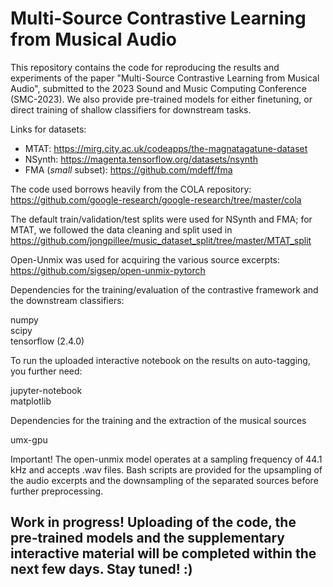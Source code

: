 # Multi-Source Contrastive Learning from Musical Audio

This repository contains the code for reproducing the results and experiments of the paper "Multi-Source Contrastive Learning from Musical Audio", submitted to the 2023 Sound and Music Computing Conference (SMC-2023). We also provide pre-trained models for either finetuning, or direct training of shallow classifiers for downstream tasks.

Links for datasets:
- MTAT: https://mirg.city.ac.uk/codeapps/the-magnatagatune-dataset
- NSynth: https://magenta.tensorflow.org/datasets/nsynth
- FMA (*small* subset): https://github.com/mdeff/fma 

The code used borrows heavily from the COLA repository: https://github.com/google-research/google-research/tree/master/cola

The default train/validation/test splits were used for NSynth and FMA; for MTAT, we followed the data cleaning and split used in https://github.com/jongpillee/music_dataset_split/tree/master/MTAT_split

Open-Unmix was used for acquiring the various source excerpts: https://github.com/sigsep/open-unmix-pytorch

Dependencies for the training/evaluation of the contrastive framework and the downstream classifiers:

numpy  
scipy  
tensorflow (2.4.0)

To run the uploaded interactive notebook on the results on auto-tagging, you further need:

jupyter-notebook  
matplotlib

Dependencies for the training and the extraction of the musical sources

umx-gpu

Important! The open-unmix model operates at a sampling frequency of 44.1 kHz and accepts .wav files. Bash scripts are provided for the upsampling of the audio excerpts and the downsampling of the separated sources before further preprocessing.

## Work in progress! Uploading of the code, the pre-trained models and the supplementary interactive material will be completed within the next few days. Stay tuned! :)
